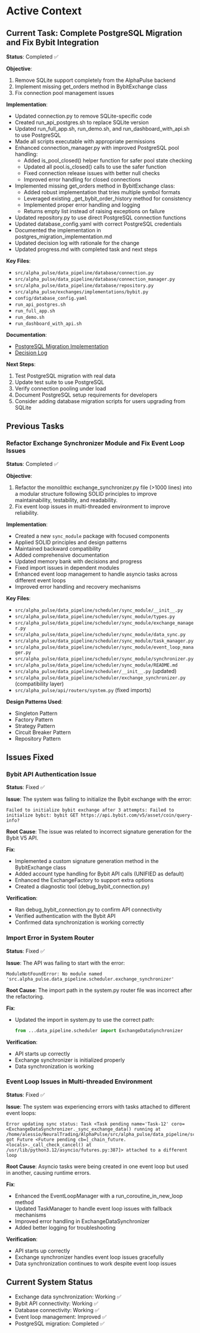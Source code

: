 # Active Context

## Current Task: Complete PostgreSQL Migration and Fix Bybit Integration

**Status**: Completed ✅

**Objective**:
1. Remove SQLite support completely from the AlphaPulse backend
2. Implement missing get_orders method in BybitExchange class
3. Fix connection pool management issues

**Implementation**:
- Updated connection.py to remove SQLite-specific code
- Created run_api_postgres.sh to replace SQLite version
- Updated run_full_app.sh, run_demo.sh, and run_dashboard_with_api.sh to use PostgreSQL
- Made all scripts executable with appropriate permissions
- Enhanced connection_manager.py with improved PostgreSQL pool handling:
  - Added is_pool_closed() helper function for safer pool state checking
  - Updated all pool.is_closed() calls to use the safer function
  - Fixed connection release issues with better null checks
  - Improved error handling for closed connections
- Implemented missing get_orders method in BybitExchange class:
  - Added robust implementation that tries multiple symbol formats
  - Leveraged existing _get_bybit_order_history method for consistency
  - Implemented proper error handling and logging
  - Returns empty list instead of raising exceptions on failure
- Updated repository.py to use direct PostgreSQL connection functions
- Updated database_config.yaml with correct PostgreSQL credentials
- Documented the implementation in postgres_migration_implementation.md
- Updated decision log with rationale for the change
- Updated progress.md with completed task and next steps

**Key Files**:
- `src/alpha_pulse/data_pipeline/database/connection.py`
- `src/alpha_pulse/data_pipeline/database/connection_manager.py`
- `src/alpha_pulse/data_pipeline/database/repository.py`
- `src/alpha_pulse/exchanges/implementations/bybit.py`
- `config/database_config.yaml`
- `run_api_postgres.sh`
- `run_full_app.sh`
- `run_demo.sh`
- `run_dashboard_with_api.sh`

**Documentation**:
- [PostgreSQL Migration Implementation](../memory-bank/postgres_migration_implementation.md)
- [Decision Log](../memory-bank/decisionLog.md)

**Next Steps**:
1. Test PostgreSQL migration with real data
2. Update test suite to use PostgreSQL
3. Verify connection pooling under load
4. Document PostgreSQL setup requirements for developers
5. Consider adding database migration scripts for users upgrading from SQLite

## Previous Tasks

### Refactor Exchange Synchronizer Module and Fix Event Loop Issues

**Status**: Completed ✅

**Objective**: 
1. Refactor the monolithic exchange_synchronizer.py file (>1000 lines) into a modular structure following SOLID principles to improve maintainability, testability, and readability.
2. Fix event loop issues in multi-threaded environment to improve reliability.

**Implementation**:
- Created a new `sync_module` package with focused components
- Applied SOLID principles and design patterns
- Maintained backward compatibility
- Added comprehensive documentation
- Updated memory bank with decisions and progress
- Fixed import issues in dependent modules
- Enhanced event loop management to handle asyncio tasks across different event loops
- Improved error handling and recovery mechanisms

**Key Files**:
- `src/alpha_pulse/data_pipeline/scheduler/sync_module/__init__.py`
- `src/alpha_pulse/data_pipeline/scheduler/sync_module/types.py`
- `src/alpha_pulse/data_pipeline/scheduler/sync_module/exchange_manager.py`
- `src/alpha_pulse/data_pipeline/scheduler/sync_module/data_sync.py`
- `src/alpha_pulse/data_pipeline/scheduler/sync_module/task_manager.py`
- `src/alpha_pulse/data_pipeline/scheduler/sync_module/event_loop_manager.py`
- `src/alpha_pulse/data_pipeline/scheduler/sync_module/synchronizer.py`
- `src/alpha_pulse/data_pipeline/scheduler/sync_module/README.md`
- `src/alpha_pulse/data_pipeline/scheduler/__init__.py` (updated)
- `src/alpha_pulse/data_pipeline/scheduler/exchange_synchronizer.py` (compatibility layer)
- `src/alpha_pulse/api/routers/system.py` (fixed imports)

**Design Patterns Used**:
- Singleton Pattern
- Factory Pattern
- Strategy Pattern
- Circuit Breaker Pattern
- Repository Pattern

## Issues Fixed

### Bybit API Authentication Issue

**Status**: Fixed ✅

**Issue**: The system was failing to initialize the Bybit exchange with the error:
```
Failed to initialize bybit exchange after 3 attempts: Failed to initialize bybit: bybit GET https://api.bybit.com/v5/asset/coin/query-info?
```

**Root Cause**: The issue was related to incorrect signature generation for the Bybit V5 API.

**Fix**: 
- Implemented a custom signature generation method in the BybitExchange class
- Added account type handling for Bybit API calls (UNIFIED as default)
- Enhanced the ExchangeFactory to support extra options
- Created a diagnostic tool (debug_bybit_connection.py)

**Verification**:
- Ran debug_bybit_connection.py to confirm API connectivity
- Verified authentication with the Bybit API
- Confirmed data synchronization is working correctly

### Import Error in System Router

**Status**: Fixed ✅

**Issue**: The API was failing to start with the error:
```
ModuleNotFoundError: No module named 'src.alpha_pulse.data_pipeline.scheduler.exchange_synchronizer'
```

**Root Cause**: The import path in the system.py router file was incorrect after the refactoring.

**Fix**:
- Updated the import in system.py to use the correct path:
  ```python
  from ...data_pipeline.scheduler import ExchangeDataSynchronizer
  ```

**Verification**:
- API starts up correctly
- Exchange synchronizer is initialized properly
- Data synchronization is working

### Event Loop Issues in Multi-threaded Environment

**Status**: Fixed ✅

**Issue**: The system was experiencing errors with tasks attached to different event loops:
```
Error updating sync status: Task <Task pending name='Task-12' coro=<ExchangeDataSynchronizer._sync_exchange_data() running at /home/alessio/NeuralTrading/AlphaPulse/src/alpha_pulse/data_pipeline/scheduler/sync_module/synchronizer.py:278>> got Future <Future pending cb=[_chain_future.<locals>._call_check_cancel() at /usr/lib/python3.12/asyncio/futures.py:387]> attached to a different loop
```

**Root Cause**: Asyncio tasks were being created in one event loop but used in another, causing runtime errors.

**Fix**:
- Enhanced the EventLoopManager with a run_coroutine_in_new_loop method
- Updated TaskManager to handle event loop issues with fallback mechanisms
- Improved error handling in ExchangeDataSynchronizer
- Added better logging for troubleshooting

**Verification**:
- API starts up correctly
- Exchange synchronizer handles event loop issues gracefully
- Data synchronization continues to work despite event loop issues

## Current System Status

- Exchange data synchronization: Working ✅
- Bybit API connectivity: Working ✅
- Database connectivity: Working ✅
- Event loop management: Improved ✅
- PostgreSQL migration: Completed ✅